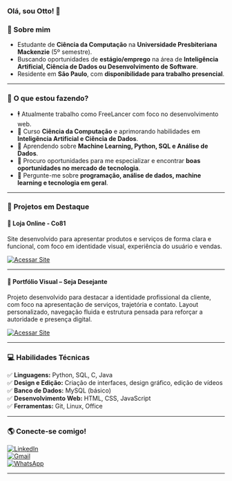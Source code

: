 ### **Olá, sou Otto!** 🧐 

### 📌 Sobre mim  
- Estudante de **Ciência da Computação** na **Universidade Presbiteriana Mackenzie** (5º semestre).
- Buscando oportunidades de **estágio/emprego** na área de **Inteligência Artificial, Ciência de Dados ou Desenvolvimento de Software**.
- Residente em **São Paulo**, com **disponibilidade para trabalho presencial**.  

---

### 🚀 **O que estou fazendo?**  
- 🕴  Atualmente trabalho como FreeLancer com foco no desenvolvimento web.
- 🔭 Curso **Ciência da Computação** e aprimorando habilidades em **Inteligência Artificial e Ciência de Dados**. 
- 🌱 Aprendendo sobre **Machine Learning, Python, SQL e Análise de Dados**.  
- 🤔 Procuro oportunidades para me especializar e encontrar **boas oportunidades no mercado de tecnologia**.  
- 💬 Pergunte-me sobre **programação, análise de dados, machine learning e tecnologia em geral**.   

---

### 💼 **Projetos em Destaque**  

#### 📌 Loja Online - Co81  
Site desenvolvido para apresentar produtos e serviços de forma clara e funcional, com foco em identidade visual, experiência do usuário e vendas.

[![Acessar Site](https://img.shields.io/badge/-Acessar%20Site-%230077B5?style=for-the-badge&logo=google-chrome&logoColor=white)](https://www.co81.com.br)

---

#### 📌 Portfólio Visual – Seja Desejante  
Projeto desenvolvido para destacar a identidade profissional da cliente, com foco na apresentação de serviços, trajetória e contato. Layout personalizado, navegação fluida e estrutura pensada para reforçar a autoridade e presença digital.

[![Acessar Site](https://img.shields.io/badge/-Acessar%20Site-%230077B5?style=for-the-badge&logo=google-chrome&logoColor=white)](https://www.sejadesejante.com.br/)

---

### 💻 **Habilidades Técnicas**  
✅ **Linguagens:** Python, SQL, C, Java  
✅ **Design e Edição:** Criação de interfaces, design gráfico, edição de vídeos  
✅ **Banco de Dados:** MySQL (básico)  
✅ **Desenvolvimento Web:** HTML, CSS, JavaScript  
✅ **Ferramentas:** Git, Linux, Office  

---

### 🌎 **Conecte-se comigo!**  

[![LinkedIn](https://img.shields.io/badge/-LinkedIn-%230077B5?style=for-the-badge&logo=linkedin&logoColor=white)](https://www.linkedin.com/in/ottoenoc/)  
[![Gmail](https://img.shields.io/badge/-Gmail-%23333?style=for-the-badge&logo=gmail&logoColor=white)](mailto:ottoenoc@gmail.com)  
[![WhatsApp](https://img.shields.io/badge/-WhatsApp-%25D366?style=for-the-badge&logo=whatsapp&logoColor=white)](https://wa.me/11998280299)  

---
